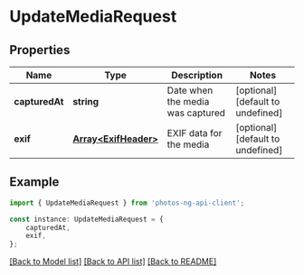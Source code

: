 # UpdateMediaRequest


## Properties

Name | Type | Description | Notes
------------ | ------------- | ------------- | -------------
**capturedAt** | **string** | Date when the media was captured | [optional] [default to undefined]
**exif** | [**Array&lt;ExifHeader&gt;**](ExifHeader.md) | EXIF data for the media | [optional] [default to undefined]

## Example

```typescript
import { UpdateMediaRequest } from 'photos-ng-api-client';

const instance: UpdateMediaRequest = {
    capturedAt,
    exif,
};
```

[[Back to Model list]](../README.md#documentation-for-models) [[Back to API list]](../README.md#documentation-for-api-endpoints) [[Back to README]](../README.md)
